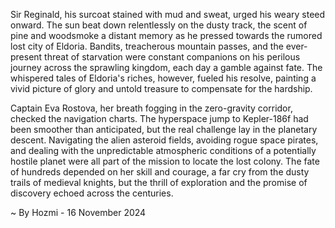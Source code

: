 
Sir Reginald, his surcoat stained with mud and sweat, urged his weary steed onward.  The sun beat down relentlessly on the dusty track, the scent of pine and woodsmoke a distant memory as he pressed towards the rumored lost city of Eldoria.  Bandits, treacherous mountain passes, and the ever-present threat of starvation were constant companions on his perilous journey across the sprawling kingdom, each day a gamble against fate. The whispered tales of Eldoria's riches, however, fueled his resolve, painting a vivid picture of glory and untold treasure to compensate for the hardship.

Captain Eva Rostova, her breath fogging in the zero-gravity corridor, checked the navigation charts.  The hyperspace jump to Kepler-186f had been smoother than anticipated, but the real challenge lay in the planetary descent.  Navigating the alien asteroid fields, avoiding rogue space pirates, and dealing with the unpredictable atmospheric conditions of a potentially hostile planet were all part of the mission to locate the lost colony. The fate of hundreds depended on her skill and courage, a far cry from the dusty trails of medieval knights, but the thrill of exploration and the promise of discovery echoed across the centuries.

~ By Hozmi - 16 November 2024
